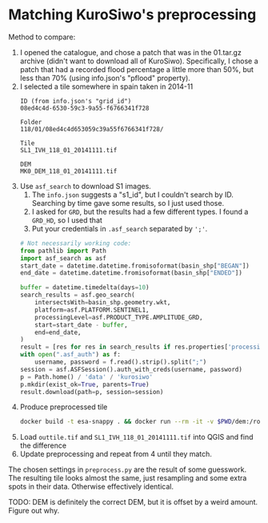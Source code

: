# Matching KuroSiwo's preprocessing

Method to compare:
1. I opened the catalogue, and chose a patch that was in the 01.tar.gz archive (didn't want to download all of KuroSiwo). Specifically, I chose a patch that had a recorded flood percentage a little more than 50%, but less than 70% (using info.json's "pflood" property).
2. I selected a tile somewhere in spain taken in 2014-11
    ```
    ID (from info.json's "grid_id")
    08ed4c4d-6530-59c3-9a55-f6766341f728

    Folder
    118/01/08ed4c4d653059c39a55f6766341f728/

    Tile
    SL1_IVH_118_01_20141111.tif

    DEM
    MK0_DEM_118_01_20141111.tif
    ```
3. Use `asf_search` to download S1 images.
    1. The `info.json` suggests a "s1_id", but I couldn't search by ID. Searching by time gave some results, so I just used those.
    2. I asked for `GRD`, but the results had a few different types. I found a `GRD_HD`, so I used that
    3. Put your credentials in `.asf_search` separated by `';'`.
    ```python
    # Not necessarily working code:
    from pathlib import Path
    import asf_search as asf
    start_date = datetime.datetime.fromisoformat(basin_shp["BEGAN"])
    end_date = datetime.datetime.fromisoformat(basin_shp["ENDED"])

    buffer = datetime.timedelta(days=10)
    search_results = asf.geo_search(
        intersectsWith=basin_shp.geometry.wkt,
        platform=asf.PLATFORM.SENTINEL1,
        processingLevel=asf.PRODUCT_TYPE.AMPLITUDE_GRD,
        start=start_date - buffer,
        end=end_date,
    )
    result = [res for res in search_results if res.properties['processingLevel'] == 'GRD_HD'][0]
    with open(".asf_auth") as f:
        username, password = f.read().strip().split(";")
    session = asf.ASFSession().auth_with_creds(username, password)
    p = Path.home() / 'data' / 'kurosiwo'
    p.mkdir(exist_ok=True, parents=True)
    result.download(path=p, session=session)
    ```
4. Produce preprocessed tile
    ```bash
    docker build -t esa-snappy . && docker run --rm -it -v $PWD/dem:/root/.snap/auxdata/dem -v $PWD/Orbits:/root/.snap/auxdata/Orbits -v $HOME/data/kurosiwo:/data esa-snappy "/data/S1A_IW_GRDH_1SDV_20141111T060859_20141111T060924_003230_003BAC_3091.zip" "POLYGON ((-1.2382827033945543 41.84155753549106, -1.2382827033945543 41.856546711119194, -1.218160441030277 41.856546711119194, -1.2382827033945543 41.84155753549106))" "/data/outtile.tif"
    ```
5. Load `outtile.tif` and `SL1_IVH_118_01_20141111.tif` into QGIS and find the difference
6. Update preprocessing and repeat from 4 until they match.


The chosen settings in `preprocess.py` are the result of some guesswork. The resulting tile looks almost the same, just resampling and some extra spots in their data. Otherwise effectively identical.

TODO: DEM is definitely the correct DEM, but it is offset by a weird amount. Figure out why.
